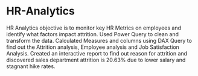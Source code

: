 # HR-Analytics
HR Analytics objective is to monitor key HR Metrics on employees and identify what factors impact attrition.
Used Power Query to clean and transform the data.
Calculated Measures and columns using DAX Query to find out the Attrition analysis, Employee analysis and Job Satisfaction Analysis.
Created an interactive report to find out reason for attrition and discovered sales department attrition is 20.63% due to lower salary and stagnant hike rates.
